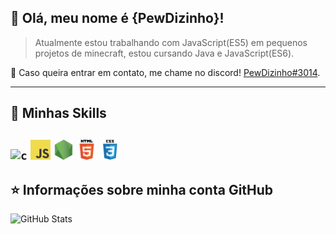 ## 💜 Olá, meu nome é <strong>{PewDizinho}!</strong>

> Atualmente estou trabalhando com JavaScript(ES5) em pequenos projetos de minecraft, estou cursando Java e JavaScript(ES6).

💬 Caso queira entrar em contato, me chame no discord! [PewDizinho#3014](https://cnpcscripts.com/pew).

----

## 🚀 Minhas Skills

<code><img height="32" src="https://cdn.iconscout.com/icon/free/png-512/c-programming-569564.png" alt="c"/></code>
<code><img height="32" src="https://raw.githubusercontent.com/github/explore/80688e429a7d4ef2fca1e82350fe8e3517d3494d/topics/javascript/javascript.png" alt="Javascript"/></code>
<code><img height="32" src="https://raw.githubusercontent.com/github/explore/80688e429a7d4ef2fca1e82350fe8e3517d3494d/topics/nodejs/nodejs.png" alt="Nodejs"/></code>
<code><img height="32" src="https://raw.githubusercontent.com/github/explore/80688e429a7d4ef2fca1e82350fe8e3517d3494d/topics/html/html.png" alt="HTML5"/></code>
<code><img height="32" src="https://raw.githubusercontent.com/github/explore/80688e429a7d4ef2fca1e82350fe8e3517d3494d/topics/css/css.png" alt="CSS"/></code>
---

## ⭐ Informações sobre minha conta GitHub
![GitHub Stats](https://github-readme-stats.vercel.app/api?username=PewDizinho&show_icons=true)

